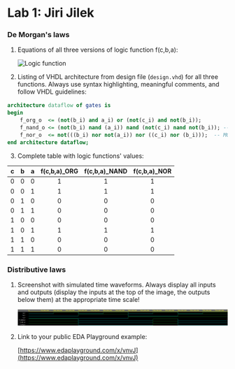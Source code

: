 # Lab 1: Jiri Jilek

### De Morgan's laws

1. Equations of all three versions of logic function f(c,b,a):

   ![Logic function](https://github.com/tomas-fryza/digital-electronics-1/blob/master/labs/01-gates/images/equations.png)

2. Listing of VHDL architecture from design file (`design.vhd`) for all three functions. Always use syntax highlighting, meaningful comments, and follow VHDL guidelines:

```vhdl
architecture dataflow of gates is
begin
    f_org_o  <= (not(b_i) and a_i) or (not(c_i) and not(b_i));
    f_nand_o <= (not(b_i) nand (a_i)) nand (not(c_i) nand not(b_i)); -- MODIFY THIS FUNCTION
    f_nor_o  <= not(((b_i) nor not(a_i)) nor ((c_i) nor (b_i)));  -- MODIFY THIS FUNCTION
end architecture dataflow;

```

3. Complete table with logic functions' values:

| **c** | **b** |**a** | **f(c,b,a)_ORG** | **f(c,b,a)_NAND** | **f(c,b,a)_NOR** |
| :-: | :-: | :-: | :-: | :-: | :-: |
| 0 | 0 | 0 | 1 | 1 | 1 |
| 0 | 0 | 1 | 1 | 1 | 1 |
| 0 | 1 | 0 | 0 | 0 | 0 |
| 0 | 1 | 1 | 0 | 0 | 0 |
| 1 | 0 | 0 | 0 | 0 | 0 |
| 1 | 0 | 1 | 1 | 1 | 1 |
| 1 | 1 | 0 | 0 | 0 | 0 |
| 1 | 1 | 1 | 0 | 0 | 0 |

### Distributive laws

1. Screenshot with simulated time waveforms. Always display all inputs and outputs (display the inputs at the top of the image, the outputs below them) at the appropriate time scale!

   ![Waveform](Images/Waveforms.png)

2. Link to your public EDA Playground example:

   [https://www.edaplayground.com/x/vnvJ](https://www.edaplayground.com/x/vnvJ)
